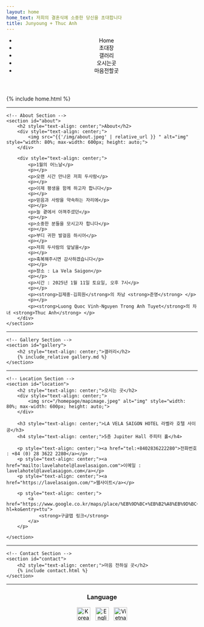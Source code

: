 ```yaml
---
layout: home
home_text: 저희의 결혼식에 소중한 당신을 초대합니다
title: Junyoung + Thuc Anh
---
```


<!-- Sticky Header with Navigation Links -->
<header class="sticky-header">
    <nav>
        <ul>
            <li><a href="#home">Home</a></li>
            <li><a href="#about">초대장</a></li>
            <li><a href="#gallery">갤러리</a></li>
            <li><a href="#location">오시는곳</a></li>
            <li><a href="#contact">마음전할곳</a></li>
        </ul>
    </nav>
</header>

<div class="container">
    <!-- Home Section -->
    <section id="home">
        {% include home.html %}
    </section>

  <hr>

    <!-- About Section -->
    <section id="about">
        <h2 style="text-align: center;">About</h2>
        <div style="text-align: center;">
            <img src="{{'/img/about.jpeg' | relative_url }} " alt="img" style="width: 80%; max-width: 600px; height: auto;">
        </div>

        <div style="text-align: center;">
            <p>1월의 어느날</p>
            <p></p>
            <p>오랜 시간 만나온 저희 두사람</p>
            <p></p>
            <p>이제 평생을 함께 하고자 합니다</p>
            <p></p>
            <p>믿음과 사랑을 약속하는 자리에</p>
            <p></p>
            <p>늘 곁에서 아껴주셨던</p>
            <p></p>
            <p>소중한 분들을 모시고자 합니다</p>
            <p></p>
            <p>부디 귀한 발걸음 하시어</p>
            <p></p>
            <p>저희 두사람의 앞날을</p>
            <p></p>
            <p>축복해주시면 감사하겠습니다</p>
            <p></p>
            <p>장소 : La Vela Saigon</p>
            <p></p>
            <p>시간 : 2025년 1월 11일 토요일, 오후 7시</p>
            <p></p>
            <p><strong>김제중·김희원</strong>의 차남 <strong>준영</strong> </p>
            <p></p>
            <p><strong>Luong Quoc Vinh·Nguyen Trong Anh Tuyet</strong>의 차녀 <strong>Thuc Anh</strong> </p>
        </div>
    </section>

  <hr>

    <!-- Gallery Section -->
    <section id="gallery">
        <h2 style="text-align: center;">갤러리</h2>
        {% include_relative gallery.md %}
    </section>

  <hr>

    <!-- Location Section -->
    <section id="location">
        <h2 style="text-align: center;">오시는 곳</h2>
        <div style="text-align: center;">
            <img src="/homepage/mapimage.jpeg" alt="img" style="width: 80%; max-width: 600px; height: auto;">
        </div>

        <h3 style="text-align: center;">LA VELA SAIGON HOTEL 라벨라 호텔 사이공</h3>
        <h4 style="text-align: center;">5층 Jupiter Hall 주피터 홀</h4>

        <p style="text-align: center;"><a href="tel:+8402836222280">전화번호 : +84 (0) 28 3622 2280</a></p>
        <p style="text-align: center;"><a href="mailto:lavelahotel@lavelasaigon.com">이메일 : lavelahotel@lavelasaigon.com</a></p>
        <p style="text-align: center;"><a href="https://lavelasaigon.com/">웹사이트</a></p>

        <p style="text-align: center;">
            <a href="https://www.google.co.kr/maps/place/%EB%9D%BC+%EB%B2%A8%EB%9D%BC+%EC%82%AC%EC%9D%B4%EA%B3%B5+%ED%98%B8%ED%85%94/@10.7886761,106.6828959,17z/data=!3m1!4b1!4m9!3m8!1s0x31752f2d1f5cd9e7:0xd2284b6940329fcf!5m2!4m1!1i2!8m2!3d10.7886708!4d106.6854708!16s%2Fg%2F11h9kpyf0z?hl=ko&entry=ttu">
                <strong>구글맵 링크</strong>
            </a>
        </p>

    </section>

  <hr>

    <!-- Contact Section -->
    <section id="contact">
        <h2 style="text-align: center;">마음 전하실 곳</h2>
        {% include contact.html %}   
    </section>


   <hr>
<!-- Add this after the last <hr> -->
<section id="language-selection">
    <h3 style="text-align: center;">Language</h3>
    <div style="text-align: center;">
        <a href="https://jytaweddinginvitation.github.io/homepagekr/">
            <img src="/homepage/img/kr.JPG" alt="Korean Language" style="width: 35px; height: 35px; margin-right: 10px;">
        </a>
        <a href="https://jytaweddinginvitation.github.io/homepage/">
            <img src="/homepage/img/eng.JPG" alt="English Language" style="width: 35px; height: 35px; margin-right: 10px;">
        </a>
        <a href="https://jytaweddinginvitation.github.io/homepagevn/">
            <img src="/homepage/img/vn.JPG" alt="Vietnamese Language" style="width: 35px; height: 35px;">
        </a>
    </div>
</section>
   
</div>

<!-- Additional Styling -->
<style>
    /* Center-align section titles */
    section h2 {
        text-align: center;
    }

    /* Change hyperlink color to black */
    a {
        color: black;
        text-decoration: none; /* Optional: Remove underline */
    }

    a:hover {
        text-decoration: underline; /* Optional: Add underline on hover */
    }
</style>
